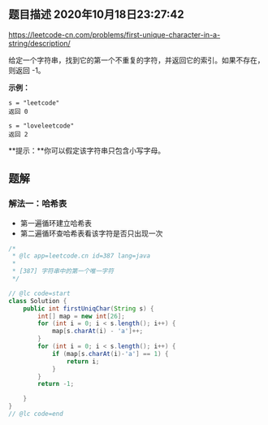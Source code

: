 ## 题目描述	2020年10月18日23:27:42

https://leetcode-cn.com/problems/first-unique-character-in-a-string/description/

给定一个字符串，找到它的第一个不重复的字符，并返回它的索引。如果不存在，则返回 -1。

 

**示例：**

```
s = "leetcode"
返回 0

s = "loveleetcode"
返回 2
```

 

**提示：**你可以假定该字符串只包含小写字母。

## 题解

### 解法一：哈希表

- 第一遍循环建立哈希表
- 第二遍循环查哈希表看该字符是否只出现一次

```java
/*
 * @lc app=leetcode.cn id=387 lang=java
 *
 * [387] 字符串中的第一个唯一字符
 */

// @lc code=start
class Solution {
    public int firstUniqChar(String s) {
        int[] map = new int[26];
        for (int i = 0; i < s.length(); i++) {
            map[s.charAt(i) - 'a']++;
        }
        for (int i = 0; i < s.length(); i++) {
            if (map[s.charAt(i)-'a'] == 1) {
                return i;
            }
        }
        return -1;

    }
}
// @lc code=end

```

